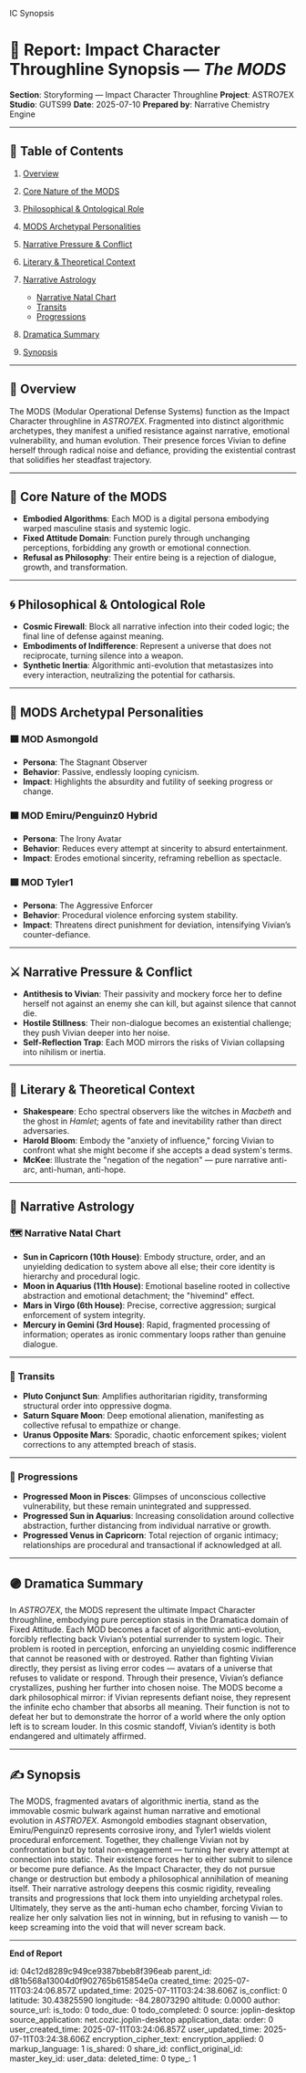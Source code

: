 IC Synopsis

# 📘 Report: Impact Character Throughline Synopsis — *The MODS*

**Section**: Storyforming — Impact Character Throughline
**Project**: ASTRO7EX
**Studio**: GUTS99
**Date**: 2025-07-10
**Prepared by**: Narrative Chemistry Engine

---

## 📓 Table of Contents

1. [Overview](#overview)
2. [Core Nature of the MODS](#core-nature-of-the-mods)
3. [Philosophical & Ontological Role](#philosophical--ontological-role)
4. [MODS Archetypal Personalities](#mods-archetypal-personalities)
5. [Narrative Pressure & Conflict](#narrative-pressure--conflict)
6. [Literary & Theoretical Context](#literary--theoretical-context)
7. [Narrative Astrology](#narrative-astrology)

   * [Narrative Natal Chart](#narrative-natal-chart)
   * [Transits](#transits)
   * [Progressions](#progressions)
8. [Dramatica Summary](#dramatica-summary)
9. [Synopsis](#synopsis)

---

## 🧠 Overview

The MODS (Modular Operational Defense Systems) function as the Impact Character throughline in *ASTRO7EX*. Fragmented into distinct algorithmic archetypes, they manifest a unified resistance against narrative, emotional vulnerability, and human evolution. Their presence forces Vivian to define herself through radical noise and defiance, providing the existential contrast that solidifies her steadfast trajectory.

---

## 🧊 Core Nature of the MODS

* **Embodied Algorithms**: Each MOD is a digital persona embodying warped masculine stasis and systemic logic.
* **Fixed Attitude Domain**: Function purely through unchanging perceptions, forbidding any growth or emotional connection.
* **Refusal as Philosophy**: Their entire being is a rejection of dialogue, growth, and transformation.

---

## 🌀 Philosophical & Ontological Role

* **Cosmic Firewall**: Block all narrative infection into their coded logic; the final line of defense against meaning.
* **Embodiments of Indifference**: Represent a universe that does not reciprocate, turning silence into a weapon.
* **Synthetic Inertia**: Algorithmic anti-evolution that metastasizes into every interaction, neutralizing the potential for catharsis.

---

## 🧩 MODS Archetypal Personalities

### 🟦 MOD Asmongold

* **Persona**: The Stagnant Observer
* **Behavior**: Passive, endlessly looping cynicism.
* **Impact**: Highlights the absurdity and futility of seeking progress or change.

### 🟧 MOD Emiru/Penguinz0 Hybrid

* **Persona**: The Irony Avatar
* **Behavior**: Reduces every attempt at sincerity to absurd entertainment.
* **Impact**: Erodes emotional sincerity, reframing rebellion as spectacle.

### 🟥 MOD Tyler1

* **Persona**: The Aggressive Enforcer
* **Behavior**: Procedural violence enforcing system stability.
* **Impact**: Threatens direct punishment for deviation, intensifying Vivian’s counter-defiance.

---

## ⚔️ Narrative Pressure & Conflict

* **Antithesis to Vivian**: Their passivity and mockery force her to define herself not against an enemy she can kill, but against silence that cannot die.
* **Hostile Stillness**: Their non-dialogue becomes an existential challenge; they push Vivian deeper into her noise.
* **Self-Reflection Trap**: Each MOD mirrors the risks of Vivian collapsing into nihilism or inertia.

---

## 📖 Literary & Theoretical Context

* **Shakespeare**: Echo spectral observers like the witches in *Macbeth* and the ghost in *Hamlet*; agents of fate and inevitability rather than direct adversaries.
* **Harold Bloom**: Embody the "anxiety of influence," forcing Vivian to confront what she might become if she accepts a dead system's terms.
* **McKee**: Illustrate the "negation of the negation" — pure narrative anti-arc, anti-human, anti-hope.

---

## 🔮 Narrative Astrology

### 🗺️ Narrative Natal Chart

* **Sun in Capricorn (10th House)**: Embody structure, order, and an unyielding dedication to system above all else; their core identity is hierarchy and procedural logic.
* **Moon in Aquarius (11th House)**: Emotional baseline rooted in collective abstraction and emotional detachment; the "hivemind" effect.
* **Mars in Virgo (6th House)**: Precise, corrective aggression; surgical enforcement of system integrity.
* **Mercury in Gemini (3rd House)**: Rapid, fragmented processing of information; operates as ironic commentary loops rather than genuine dialogue.

---

### 🌌 Transits

* **Pluto Conjunct Sun**: Amplifies authoritarian rigidity, transforming structural order into oppressive dogma.
* **Saturn Square Moon**: Deep emotional alienation, manifesting as collective refusal to empathize or change.
* **Uranus Opposite Mars**: Sporadic, chaotic enforcement spikes; violent corrections to any attempted breach of stasis.

---

### 🌠 Progressions

* **Progressed Moon in Pisces**: Glimpses of unconscious collective vulnerability, but these remain unintegrated and suppressed.
* **Progressed Sun in Aquarius**: Increasing consolidation around collective abstraction, further distancing from individual narrative or growth.
* **Progressed Venus in Capricorn**: Total rejection of organic intimacy; relationships are procedural and transactional if acknowledged at all.

---

## 🟣 Dramatica Summary

In *ASTRO7EX*, the MODS represent the ultimate Impact Character throughline, embodying pure perception stasis in the Dramatica domain of Fixed Attitude. Each MOD becomes a facet of algorithmic anti-evolution, forcibly reflecting back Vivian’s potential surrender to system logic. Their problem is rooted in perception, enforcing an unyielding cosmic indifference that cannot be reasoned with or destroyed. Rather than fighting Vivian directly, they persist as living error codes — avatars of a universe that refuses to validate or respond. Through their presence, Vivian’s defiance crystallizes, pushing her further into chosen noise. The MODS become a dark philosophical mirror: if Vivian represents defiant noise, they represent the infinite echo chamber that absorbs all meaning. Their function is not to defeat her but to demonstrate the horror of a world where the only option left is to scream louder. In this cosmic standoff, Vivian’s identity is both endangered and ultimately affirmed.

---

## ✍️ Synopsis

The MODS, fragmented avatars of algorithmic inertia, stand as the immovable cosmic bulwark against human narrative and emotional evolution in *ASTRO7EX*. Asmongold embodies stagnant observation, Emiru/Penguinz0 represents corrosive irony, and Tyler1 wields violent procedural enforcement. Together, they challenge Vivian not by confrontation but by total non-engagement — turning her every attempt at connection into static. Their existence forces her to either submit to silence or become pure defiance. As the Impact Character, they do not pursue change or destruction but embody a philosophical annihilation of meaning itself. Their narrative astrology deepens this cosmic rigidity, revealing transits and progressions that lock them into unyielding archetypal roles. Ultimately, they serve as the anti-human echo chamber, forcing Vivian to realize her only salvation lies not in winning, but in refusing to vanish — to keep screaming into the void that will never scream back.

---

**End of Report**


id: 04c12d8289c949ce9387bbeb8f396eab
parent_id: d81b568a13004d0f902765b615854e0a
created_time: 2025-07-11T03:24:06.857Z
updated_time: 2025-07-11T03:24:38.606Z
is_conflict: 0
latitude: 30.43825590
longitude: -84.28073290
altitude: 0.0000
author: 
source_url: 
is_todo: 0
todo_due: 0
todo_completed: 0
source: joplin-desktop
source_application: net.cozic.joplin-desktop
application_data: 
order: 0
user_created_time: 2025-07-11T03:24:06.857Z
user_updated_time: 2025-07-11T03:24:38.606Z
encryption_cipher_text: 
encryption_applied: 0
markup_language: 1
is_shared: 0
share_id: 
conflict_original_id: 
master_key_id: 
user_data: 
deleted_time: 0
type_: 1